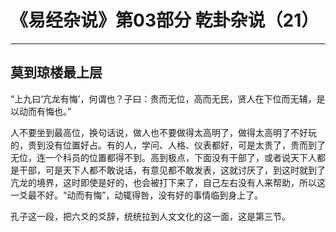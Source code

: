 # 《易经杂说》第03部分 乾卦杂说（21）

------

## 莫到琼楼最上层

“上九曰‘亢龙有悔’，何谓也？子曰：贵而无位，高而无民，贤人在下位而无辅，是以动而有悔也。”

人不要坐到最高位，换句话说，做人也不要做得太高明了，做得太高明了不好玩的，贵到没有位置好占。有的人，学问、人格、仪表都好，可是太贵了，贵而到了无位，连一个科员的位置都得不到。高到极点，下面没有干部了，或者说天下人都是干部，可是天下人都不敢说话，有意见都不敢发表，这就讨厌了，到这时就到了亢龙的境界，这时即使是好的，也会被打下来了，自己左右没有人来帮助，所以这一爻最不好。“动而有悔”，动辄得咎，没有好的事情临到身上了。

孔子这一段，把六爻的爻辞，统统拉到人文文化的这一面，这是第三节。